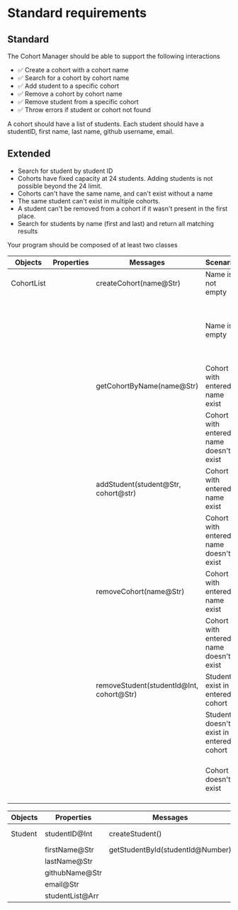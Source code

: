 # Standard requirements

## Standard

The Cohort Manager should be able to support the following interactions

- ✅ Create a cohort with a cohort name
- ✅ Search for a cohort by cohort name
- ✅ Add student to a specific cohort
- ✅ Remove a cohort by cohort name
- ✅ Remove student from a specific cohort
- ✅ Throw errors if student or cohort not found

A cohort should have a list of students. Each student should have a studentID, first name, last name, github username, email.

## Extended

- Search for student by student ID
- Cohorts have fixed capacity at 24 students. Adding students is not possible beyond the 24 limit.
- Cohorts can't have the same name, and can't exist without a name
- The same student can't exist in multiple cohorts.
- A student can't be removed from a cohort if it wasn't present in the first place.
- Search for students by name (first and last) and return all matching results

Your program should be composed of at least two classes

| Objects    | Properties | Messages                                 | Scenario                                | Output                                           |
| ---------- | ---------- | ---------------------------------------- | --------------------------------------- | ------------------------------------------------ |
| CohortList |            | createCohort(name@Str)                   | Name is not empty                       | Object of created cohort                         |
|            |            |                                          | Name is empty                           | Thrown error: "Enter name for create new cohort" |
|            |            | getCohortByName(name@Str)                | Cohort with entered name exist          | Object of searched cohort                        |
|            |            |                                          | Cohort with entered name doesn't exist  | Thrown error: "Cohort not Found"                 |
|            |            | addStudent(student@Str, cohort@str)      | Cohort with entered name exist          | List of students of entered cohort               |
|            |            |                                          | Cohort with entered name doesn't exist  | Thrown error: "Cohort not Found"                 |
|            |            | removeCohort(name@Str)                   | Cohort with entered name exist          | Removed cohort                                   |
|            |            |                                          | Cohort with entered name doesn't exist  | Thrown error: "Cohort not Found"                 |
|            |            | removeStudent(studentId@Int, cohort@Str) | Student exist in entered cohort         | Removed student                                  |
|            |            |                                          | Student doesn't exist in entered cohort | Thrown error: "Student not Found"                |
|            |            |                                          | Cohort doesn't exist                    | Thrown error: "Cohort not Found"                 |

| Objects | Properties      | Messages                         | Scenario | Output         |
| ------- | --------------- | -------------------------------- | -------- | -------------- |
| Student | studentID@Int   | createStudent()                  |          | Student Object |
|         | firstName@Str   | getStudentById(studentId@Number) |          |                |
|         | lastName@Str    |                                  |          |                |
|         | githubName@Str  |                                  |          |                |
|         | email@Str       |                                  |          |                |
|         | studentList@Arr |                                  |          |                |
